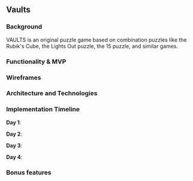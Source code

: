## Vaults

### Background

VAULTS is an original puzzle game based on combination puzzles like the
Rubik's Cube, the Lights Out puzzle, the 15 puzzle, and similar games. 

### Functionality & MVP  



### Wireframes

### Architecture and Technologies

### Implementation Timeline

**Day 1**:

**Day 2**:

**Day 3**:

**Day 4**:



### Bonus features
